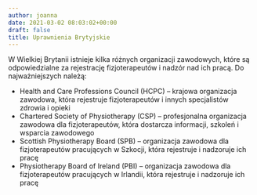 ```yaml
---
author: joanna
date: 2021-03-02 08:03:02+00:00
draft: false
title: Uprawnienia Brytyjskie
---
```


W Wielkiej Brytanii istnieje kilka różnych organizacji zawodowych, które są odpowiedzialne za rejestrację fizjoterapeutów i nadzór nad ich pracą. Do najważniejszych należą:

- Health and Care Professions Council (HCPC) – krajowa organizacja zawodowa, która rejestruje fizjoterapeutów i innych specjalistów zdrowia i opieki
- Chartered Society of Physiotherapy (CSP) – profesjonalna organizacja zawodowa dla fizjoterapeutów, która dostarcza informacji, szkoleń i wsparcia zawodowego
- Scottish Physiotherapy Board (SPB) – organizacja zawodowa dla fizjoterapeutów pracujących w Szkocji, która rejestruje i nadzoruje ich pracę
- Physiotherapy Board of Ireland (PBI) – organizacja zawodowa dla fizjoterapeutów pracujących w Irlandii, która rejestruje i nadzoruje ich pracę